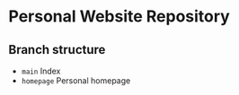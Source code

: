 # Personal Website Repository
## Branch structure
- `main` Index  
- `homepage` Personal homepage  
